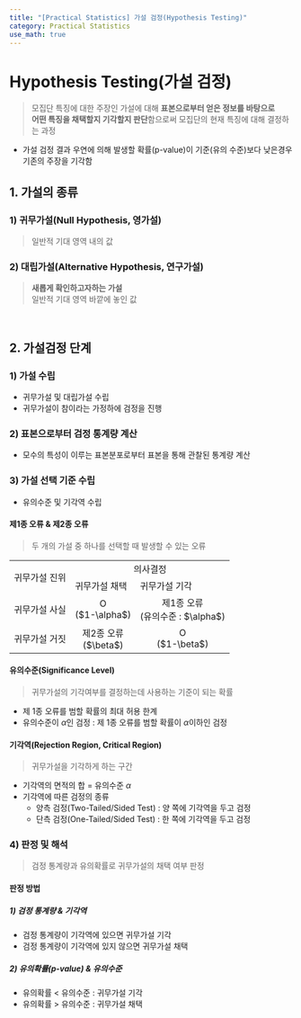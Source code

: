 ```yaml
---
title: "[Practical Statistics] 가설 검정(Hypothesis Testing)"
category: Practical Statistics
use_math: true
---
```


# Hypothesis Testing(가설 검정)
> 모집단 특징에 대한 주장인 가설에 대해 **표본으로부터 얻은 정보를 바탕으로**<br> 
> **어떤 특징을 채택할지 기각할지 판단**함으로써 모집단의 현재 특징에 대해 결정하는 과정

- 가설 검정 결과 우연에 의해 발생할 확률(p-value)이 기준(유의 수준)보다 낮은경우 기존의 주장을 기각함

## 1. 가설의 종류
### 1) 귀무가설(Null Hypothesis, 영가설)
> 일반적 기대 영역 내의 값

### 2) 대립가설(Alternative Hypothesis, 연구가설)
> **새롭게 확인하고자하는 가설**<br>
> 일반적 기대 영역 바깥에 놓인 값

<br>

## 2. 가설검정 단계
### 1) 가설 수립
- 귀무가설 및 대립가설 수립
- 귀무가설이 참이라는 가정하에 검정을 진행

### 2) 표본으로부터 검정 통계량 계산
- 모수의 특성이 이루는 표본분포로부터 표본을 통해 관찰된 통계량 계산

### 3) 가설 선택 기준 수립
- 유의수준 및 기각역 수립

#### 제1종 오류 & 제2종 오류
> 두 개의 가설 중 하나를 선택할 때 발생할 수 있는 오류

<table>
    <tr>
        <td rowspan="2">귀무가설 진위</td>
        <td colspan="2" align="center">의사결정</td>
    </tr>
    <tr>
        <td>귀무가설 채택</td>
        <td>귀무가설 기각</td>
    </tr>
    <tr>
        <td>귀무가설 사실</td>
        <td align="center">O<br> ($1-\alpha$)</td>
        <td align="center">제1종 오류<br>(유의수준 : $\alpha$)</td>
    </tr>
    <tr>
        <td>귀무가설 거짓</td>
        <td align="center">제2종 오류<br>($\beta$)</td>
        <td align="center">O<br> ($1-\beta$)</td>
    </tr>
</table>

#### 유의수준(Significance Level)
> 귀무가설의 기각여부를 결정하는데 사용하는 기준이 되는 확률

-  제 1종 오류를 범할 확률의 최대 허용 한계
- 유의수준이 $\alpha$인 검정 : 제 1종 오류를 범할 확률이 $\alpha$이하인 검정

#### 기각역(Rejection Region, Critical Region)
> 귀무가설을 기각하게 하는 구간

- 기각역의 면적의 합 =  유의수준 $\alpha$
- 기각역에 따른 검정의 종류
    - 양측 검정(Two-Tailed/Sided Test) : 양 쪽에 기각역을 두고 검정
    - 단측 검정(One-Tailed/Sided Test) : 한 쪽에 기각역을 두고 검정 
  
### 4) 판정 및 해석
> 검정 통계량과 유의확률로 귀무가설의 채택 여부 판정

#### 판정 방법
##### 1) 검정 통계량 & 기각역
- 검정 통계량이 기각역에 있으면 귀무가설 기각
- 검정 통계량이 기각역에 있지 않으면 귀무가설 채택

##### 2) 유의확률(p-value) & 유의수준
- 유의확률 < 유의수준 : 귀무가설 기각
- 유의확률 > 유의수준 : 귀무가설 채택
